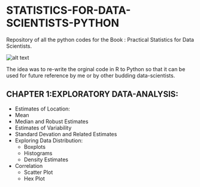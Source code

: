 # STATISTICS-FOR-DATA-SCIENTISTS-PYTHON #
Repository of all the python codes for the Book : Practical Statistics for Data Scientists. 

![alt text](https://images-na.ssl-images-amazon.com/images/I/51XWliJw1uL._SX379_BO1,204,203,200_.jpg)

The idea was to re-write the orginal code in R to Python so that it can be used for future reference by me or by other budding data-scientists.

## CHAPTER 1:EXPLORATORY DATA-ANALYSIS: ##
*	Estimates of Location:
  * Mean
  * Median and Robust Estimates
*	Estimates of Variability
  * Standard Devation and Related Estimates
* Exploring Data Distribution:
  * Boxplots
  * Histograms
  * Density Estimates
* Correlation
  * Scatter Plot
  * Hex Plot	